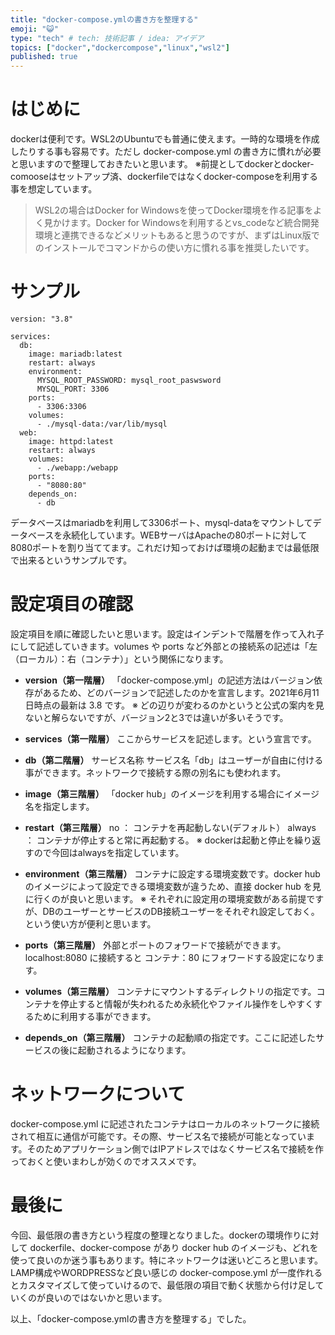 ```yaml
---
title: "docker-compose.ymlの書き方を整理する"
emoji: "😺"
type: "tech" # tech: 技術記事 / idea: アイデア
topics: ["docker","dockercompose","linux","wsl2"]
published: true
---
```

# はじめに
dockerは便利です。WSL2のUbuntuでも普通に使えます。一時的な環境を作成したりする事も容易です。ただし docker-compose.yml の書き方に慣れが必要と思いますので整理しておきたいと思います。 
※前提としてdockerとdocker-comooseはセットアップ済、dockerfileではなくdocker-composeを利用する事を想定しています。

> WSL2の場合はDocker for Windowsを使ってDocker環境を作る記事をよく見かけます。Docker for Windowsを利用するとvs_codeなど統合開発環境と連携できるなどメリットもあると思うのですが、まずはLinux版でのインストールでコマンドからの使い方に慣れる事を推奨したいです。

# サンプル
```
version: "3.8"

services:
  db:
    image: mariadb:latest
    restart: always
    environment:
      MYSQL_ROOT_PASSWORD: mysql_root_paswsword
      MYSQL_PORT: 3306
    ports:
      - 3306:3306
    volumes:
      - ./mysql-data:/var/lib/mysql
  web:
    image: httpd:latest
    restart: always
    volumes:
      - ./webapp:/webapp
    ports:
      - "8080:80"
    depends_on:
      - db
```
データベースはmariadbを利用して3306ポート、mysql-dataをマウントしてデータベースを永続化しています。WEBサーバはApacheの80ポートに対して8080ポートを割り当ててます。これだけ知っておけば環境の起動までは最低限で出来るというサンプルです。

# 設定項目の確認
設定項目を順に確認したいと思います。設定はインデントで階層を作って入れ子にして記述していきます。volumes や ports など外部との接続系の記述は「左（ローカル）：右（コンテナ）」という関係になります。

- **version（第一階層）**
「docker-compose.yml」の記述方法はバージョン依存があるため、どのバージョンで記述したのかを宣言します。2021年6月11日時点の最新は 3.8 です。
※ どの辺りが変わるのかというと公式の案内を見ないと解らないですが、バージョン2と3では違いが多いそうです。

- **services（第一階層）**
ここからサービスを記述します。という宣言です。

- **db（第二階層）**
サービス名称 サービス名「db」はユーザーが自由に付ける事ができます。ネットワークで接続する際の別名にも使われます。

- **image（第三階層）**
「docker hub」のイメージを利用する場合にイメージ名を指定します。

- **restart（第三階層）**
no ： コンテナを再起動しない(デフォルト）
always ： コンテナが停止すると常に再起動する。
※ dockerは起動と停止を繰り返すので今回はalwaysを指定しています。

- **environment（第三階層）**
コンテナに設定する環境変数です。docker hub のイメージによって設定できる環境変数が違うため、直接 docker hub を見に行くのが良いと思います。
※ それぞれに設定用の環境変数がある前提ですが、DBのユーザーとサービスのDB接続ユーザーをそれぞれ設定しておく。という使い方が便利と思います。

- **ports（第三階層）**
外部とポートのフォワードで接続ができます。
localhost:8080 に接続すると コンテナ：80 にフォワードする設定になります。

- **volumes（第三階層）**
コンテナにマウントするディレクトリの指定です。コンテナを停止すると情報が失われるため永続化やファイル操作をしやすくするために利用する事ができます。

- **depends_on（第三階層）**
コンテナの起動順の指定です。ここに記述したサービスの後に起動されるようになります。

# ネットワークについて
docker-compose.yml に記述されたコンテナはローカルのネットワークに接続されて相互に通信が可能です。その際、サービス名で接続が可能となっています。そのためアプリケーション側ではIPアドレスではなくサービス名で接続を作っておくと使いまわしが効くのでオススメです。

# 最後に
今回、最低限の書き方という程度の整理となりました。dockerの環境作りに対して dockerfile、docker-compose があり docker hub のイメージも、どれを使って良いのか迷う事もあります。特にネットワークは迷いどころと思います。LAMP構成やWORDPRESSなど良い感じの docker-compose.yml が一度作れるとカスタマイズして使っていけるので、最低限の項目で動く状態から付け足していくのが良いのではないかと思います。

以上、「docker-compose.ymlの書き方を整理する」でした。
 

